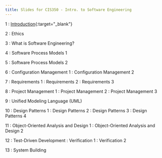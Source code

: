 ```yaml
---
title: Slides for CIS350 - Intro. to Software Engineering
---
```


1
: [Introduction](../assets/slides/CIS350-1-Introduction.pdf){:target="\_blank"}

2
: Ethics

3
: What is Software Engineering?

4
: Software Process Models 1

5
: Software Process Models 2

6
: Configuration Management 1
: Configuration Management 2

7
: Requirements 1
: Requirements 2
: Requirements 3

8
: Project Management 1
: Project Management 2
: Project Management 3

9
: Unified Modeling Language (UML)

10
: Design Patterns 1
: Design Patterns 2
: Design Patterns 3
: Design Patterns 4

11
: Object-Oriented Analysis and Design 1
: Object-Oriented Analysis and Design 2

12
: Test-Driven Development
: Verification 1
: Verification 2

13
: System Building
